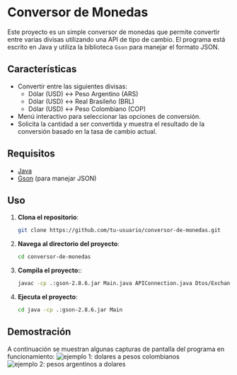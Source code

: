 
# Conversor de Monedas

Este proyecto es un simple conversor de monedas que permite convertir entre varias divisas utilizando una API de tipo de cambio. El programa está escrito en Java y utiliza la biblioteca `Gson` para manejar el formato JSON.

## Características

- Convertir entre las siguientes divisas:
  - Dólar (USD) ↔ Peso Argentino (ARS)
  - Dólar (USD) ↔ Real Brasileño (BRL)
  - Dólar (USD) ↔ Peso Colombiano (COP)
- Menú interactivo para seleccionar las opciones de conversión.
- Solicita la cantidad a ser convertida y muestra el resultado de la conversión basado en la tasa de cambio actual.

## Requisitos

- [Java](https://www.java.com/es/download/)
- [Gson](https://github.com/google/gson) (para manejar JSON)

## Uso

1. **Clona el repositorio**:
   ```bash
   git clone https://github.com/tu-usuario/conversor-de-monedas.git
   ```

2. **Navega al directorio del proyecto**:
   ```bash
   cd conversor-de-monedas
   ```
3. **Compila el proyecto:**:
   ```bash
   javac -cp .:gson-2.8.6.jar Main.java APIConnection.java Dtos/Exchange.java

   ```
4. **Ejecuta el proyecto**:
   ```bash
   cd java -cp .:gson-2.8.6.jar Main
   ```

## Demostración

A continuación se muestran algunas capturas de pantalla del programa en funcionamiento:
![ejemplo 1: dolares a pesos colombianos](https://github.com/user-attachments/assets/19f85a12-0bb3-4690-9368-683747e66b5c)
![ejemplo 2: pesos argentinos a dolares](https://github.com/user-attachments/assets/5fb8b531-9c95-4ac6-8aea-2176bcb0e029)
